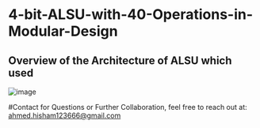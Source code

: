 # 4-bit-ALSU-with-40-Operations-in-Modular-Design

## Overview of the Architecture of ALSU which used
![image](https://github.com/user-attachments/assets/083feda6-0fe6-46a5-8c21-8e5ed915b84a)



#Contact
for Questions or Further Collaboration, feel free to reach out at:
ahmed.hisham123666@gmail.com
